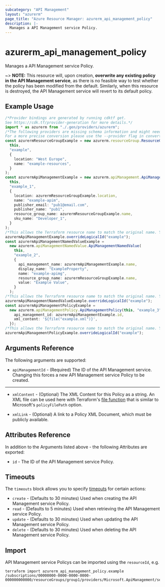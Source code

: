 ```yaml
---
subcategory: "API Management"
layout: "azurerm"
page_title: "Azure Resource Manager: azurerm_api_management_policy"
description: |-
  Manages a API Management service Policy.
---
```


# azurerm\_api\_management\_policy

Manages a API Management service Policy.

\~> **NOTE:** This resource will, upon creation, **overwrite any existing policy in the API Management service**, as there is no feasible way to test whether the policy has been modified from the default. Similarly, when this resource is destroyed, the API Management service will revert to its default policy.

## Example Usage

```typescript
/*Provider bindings are generated by running cdktf get.
See https://cdk.tf/provider-generation for more details.*/
import * as azurerm from "./.gen/providers/azurerm";
/*The following providers are missing schema information and might need manual adjustments to synthesize correctly: azurerm.
For a more precise conversion please use the --provider flag in convert.*/
const azurermResourceGroupExample = new azurerm.resourceGroup.ResourceGroup(
  this,
  "example",
  {
    location: "West Europe",
    name: "example-resources",
  }
);
const azurermApiManagementExample = new azurerm.apiManagement.ApiManagement(
  this,
  "example_1",
  {
    location: azurermResourceGroupExample.location,
    name: "example-apim",
    publisher_email: "pub1@email.com",
    publisher_name: "pub1",
    resource_group_name: azurermResourceGroupExample.name,
    sku_name: "Developer_1",
  }
);
/*This allows the Terraform resource name to match the original name. You can remove the call if you don't need them to match.*/
azurermApiManagementExample.overrideLogicalId("example");
const azurermApiManagementNamedValueExample =
  new azurerm.apiManagementNamedValue.ApiManagementNamedValue(
    this,
    "example_2",
    {
      api_management_name: azurermApiManagementExample.name,
      display_name: "ExampleProperty",
      name: "example-apimg",
      resource_group_name: azurermResourceGroupExample.name,
      value: "Example Value",
    }
  );
/*This allows the Terraform resource name to match the original name. You can remove the call if you don't need them to match.*/
azurermApiManagementNamedValueExample.overrideLogicalId("example");
const azurermApiManagementPolicyExample =
  new azurerm.apiManagementPolicy.ApiManagementPolicy(this, "example_3", {
    api_management_id: azurermApiManagementExample.id,
    xml_content: '${file("example.xml")}',
  });
/*This allows the Terraform resource name to match the original name. You can remove the call if you don't need them to match.*/
azurermApiManagementPolicyExample.overrideLogicalId("example");

```

## Arguments Reference

The following arguments are supported:

* `apiManagementId` - (Required) The ID of the API Management service. Changing this forces a new API Management service Policy to be created.

***

*   `xmlContent` - (Optional) The XML Content for this Policy as a string. An XML file can be used here with Terraform's [file function](https://www.terraform.io/docs/configuration/functions/file.html) that is similar to Microsoft's `policyFilePath` option.

*   `xmlLink` - (Optional) A link to a Policy XML Document, which must be publicly available.

## Attributes Reference

In addition to the Arguments listed above - the following Attributes are exported:

* `id` - The ID of the API Management service Policy.

## Timeouts

The `timeouts` block allows you to specify [timeouts](https://www.terraform.io/language/resources/syntax#operation-timeouts) for certain actions:

* `create` - (Defaults to 30 minutes) Used when creating the API Management service Policy.
* `read` - (Defaults to 5 minutes) Used when retrieving the API Management service Policy.
* `update` - (Defaults to 30 minutes) Used when updating the API Management service Policy.
* `delete` - (Defaults to 30 minutes) Used when deleting the API Management service Policy.

## Import

API Management service Policys can be imported using the `resourceId`, e.g.

```shell
terraform import azurerm_api_management_policy.example /subscriptions/00000000-0000-0000-0000-000000000000/resourceGroups/group1/providers/Microsoft.ApiManagement/service/instance1/policies/policy
```
